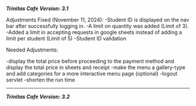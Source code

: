 ***Trinitas Cafe Version: 3.1***


Adjustments Fixed (November 11, 2024):
-Student ID is displayed on the nav bar after successfully logging in.
-A limit on quantity was added (Limit of 3).
-Added a limit in accepting requests in google sheets instead of adding a limit per student (Limit of 5)
-Student ID validation

Needed Adjustments:

-display the total price before proceeding to the payment method and display the total price in sheets and receipt
-make the menu a gallery-type and add categories for a more interactive menu page (optional)
-logout servlet
-shorten the run time


-------------------------------------------------------------------------------------------------------

***Trinitas Cafe Version: 3.2***

